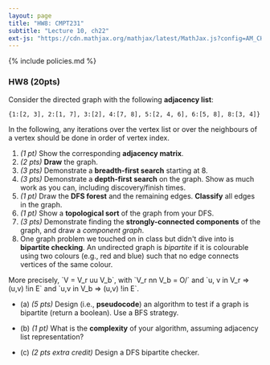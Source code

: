 ```yaml
---
layout: page
title: "HW8: CMPT231"
subtitle: "Lecture 10, ch22"
ext-js: "https://cdn.mathjax.org/mathjax/latest/MathJax.js?config=AM_CHTML"
---
```


{% include policies.md %}

### HW8 (20pts)
Consider the directed graph with the following **adjacency list**:

`{1:[2, 3], 2:[1, 7], 3:[2], 4:[7, 8], 5:[2, 4, 6], 6:[5, 8], 8:[3, 4]}`

In the following, any iterations over the vertex list or over the
neighbours of a vertex should be done in order of vertex index.

1. *(1 pt)* Show the corresponding **adjacency matrix**.
2. *(2 pts)* **Draw** the graph.
3. *(3 pts)* Demonstrate a **breadth-first search** starting at 8.
4. *(3 pts)* Demonstrate a **depth-first search** on the graph.
  Show as much work as you can, including discovery/finish times.
5. *(1 pt)* Draw the **DFS forest** and the remaining edges.
  **Classify** all edges in the graph.
6. *(1 pt)* Show a **topological sort** of the graph from your DFS.
7. *(3 pts)* Demonstrate finding the **strongly-connected components**
  of the graph, and draw a *component graph*.
8. One graph problem we touched on in class but didn't dive into
  is **bipartite checking**.  An undirected graph is *bipartite* if 
  it is colourable using two colours (e.g., red and blue) such that
  no edge connects vertices of the same colour.

  More precisely, \`V = V\_r uu V\_b\`, with \`V\_r nn V\_b = O/\` 
  and \`u, v in V\_r => (u,v) !in E\` and \`u,v in V\_b => (u,v) !in E\`.

  + (a) *(5 pts)* Design (i.e., **pseudocode**) an algorithm to test
  if a graph is bipartite (return a boolean).  Use a BFS strategy.

  + (b) *(1 pt)* What is the **complexity** of your algorithm, assuming
  adjacency list representation?

  + (c) *(2 pts extra credit)* Design a DFS bipartite checker.
